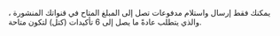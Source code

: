 يمكنك فقط إرسال واستلام مدفوعات تصل إلى المبلغ المتاح في قنواتك المنشورة ، والذي يتطلب عادةً ما يصل إلى 6 تأكيدات (كتل) لتكون متاحة.
